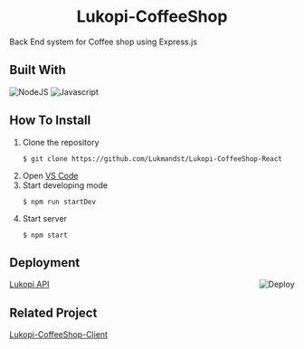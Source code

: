 # <h1 align="center">Lukopi-CoffeeShop</h1>
Back End system for Coffee shop using Express.js


## Built With
![NodeJS](https://img.shields.io/badge/NodeJs-green)
![Javascript](https://img.shields.io/badge/-Javascript-yellow)

## How To Install

1. Clone the repository
   ```
   $ git clone https://github.com/Lukmandst/Lukopi-CoffeeShop-React
   ```
2. Open [VS Code](https://code.visualstudio.com/)
3. Start developing mode
   ```
   $ npm run startDev
   ```
4. Start server
   ```
   $ npm start
   ```

## Deployment
[Lukopi API](https://lukopi-coffeeshop.herokuapp.com/)
<a href="https://lukopi-coffeeshop.herokuapp.com/">
  <img  align="right"  src="https://www.herokucdn.com/deploy/button.svg" alt="Deploy">
</a>

## Related Project

[Lukopi-CoffeeShop-Client](https://github.com/Lukmandst/Lukopi-CoffeeShop-React)

